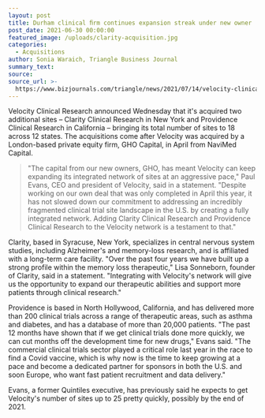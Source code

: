```yaml
---
layout: post
title: Durham clinical ﬁrm continues expansion streak under new owner
post_date: 2021-06-30 00:00:00
featured_image: /uploads/clarity-acquisition.jpg
categories:
  - Acquisitions
author: Sonia Waraich, Triangle Business Journal
summary_text:
source:
source_url: >-
  https://www.bizjournals.com/triangle/news/2021/07/14/velocity-clinical-trial-snaps-up-two-more-sites.html?ana=TRUEANTHEMTWT_RA
---
```

Velocity Clinical Research announced Wednesday that it's acquired two additional sites – Clarity Clinical Research in New York and Providence Clinical Research in California – bringing its total number of sites to 18 across 12 states. The acquisitions come after Velocity was acquired by a London-based private equity firm, GHO Capital, in April from NaviMed Capital.

> "The capital from our new owners, GHO, has meant Velocity can keep expanding its integrated network of sites at an aggressive pace," Paul Evans, CEO and president of Velocity, said in a statement. "Despite working on our own deal that was only completed in April this year, it has not slowed down our commitment to addressing an incredibly fragmented clinical trial site landscape in the U.S. by creating a fully integrated network. Adding Clarity Clinical Research and Providence Clinical Research to the Velocity network is a testament to that."

Clarity, based in Syracuse, New York, specializes in central nervous system studies, including Alzheimer's and memory-loss research, and is affiliated with a long-term care facility. "Over the past four years we have built up a strong profile within the memory loss therapeutic," Lisa Sonneborn, founder of Clarity, said in a statement. "Integrating with Velocity's network will give us the opportunity to expand our therapeutic abilities and support more patients through clinical research."

Providence is based in North Hollywood, California, and has delivered more than 200 clinical trials across a range of therapeutic areas, such as asthma and diabetes, and has a database of more than 20,000 patients. "The past 12 months have shown that if we get clinical trials done more quickly, we can cut months off the development time for new drugs," Evans said. "The commercial clinical trials sector played a critical role last year in the race to find a Covid vaccine, which is why now is the time to keep growing at a pace and become a dedicated partner for sponsors in both the U.S. and soon Europe, who want fast patient recruitment and data delivery."

Evans, a former Quintiles executive, has previously said he expects to get Velocity's number of sites up to 25 pretty quickly, possibly by the end of 2021.
